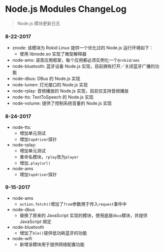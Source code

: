 # Node.js Modules ChangeLog

> Node.js 模块更新日志

### 8-22-2017

- znode: 该模块为 Rokid Linux 提供一个优化过的 Node.js 运行环境如下：
  - 使用 libnode.so 实现了微型解释器
- node-ams: 语音应用框架，每个应用都必须实例化一个`@rokid/ams`
- node-bluetooth: 蓝牙设备 Node.js 实现，目前拥有打开／关闭蓝牙广播的功能
- node-dbus: DBus 的 Node.js 实现
- node-lumen: 灯光接口的 Node.js 实现
- node-rplay: 音频播放的 Node.js 实现，目前仅支持音频播放
- node-tts: TextToSpeech 的 Node.js 实现
- node-volume: 提供了控制系统音量的 Node.js 实现

### 8-24-2017

- node-tts:
  - 增加单元测试
  - 增加`tapdriver`探针
- node-rplay:
  - 增加单元测试
  - 重命名模块，`rplay`改为`player`
  - 增加`.play(url)`
- node-ams
  - 增加`tapdriver`探针

### 9-15-2017

- node-ams
  - `action.fetch()`增加了`from`参数用于传入`request`事件中
- node-dbus
  - 替换了原来的 JavaScript 实现的模块，使用底层`dbus`模块，并提供 JavaScript 绑定
- node-bluetooth
  - 增加了`ble()`提供低功耗蓝牙的功能
- node-wifi
  - 新增该模块用于提供网络配置功能